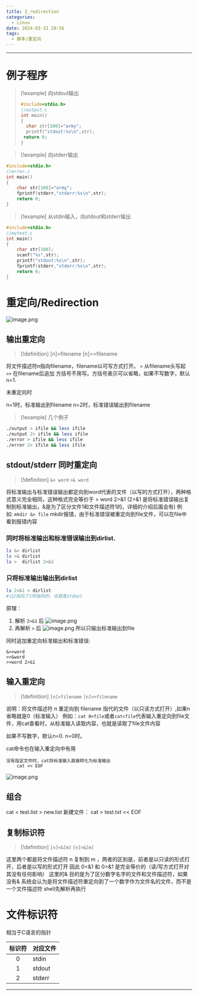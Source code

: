 ```yaml
---
title: 2_redirection
categories:
  - Linux
date: 2024-03-31 20:56
tags:
  - 脚本/重定向
---
```


---

# 例子程序
>[!example]
>向stdout输出
>```c
>#include<stdio.h>
>//output.c
>int main()
>{
 >   char str[100]="army";                      
 >   printf("stdout:%s\n",str);
  >  return 0;
>}
>```



>[!example]
>向stderr输出
```c
#include<stdio.h>
//error.c
int main()
{
    char str[100]="army";
    fprintf(stderr,"stderr:%s\n",str);                      
    return 0;
}
```

>[!example]
>从stdin输入，向stdout和stderr输出
```c
#include<stdio.h>
//mytext.c
int main()
{
    char str[100];                     
    scanf("%s",str);
    printf("stdout:%s\n",str);
    fprintf(stderr,"stderr:%s\n",str);
    return 0;
}
```


# 重定向/Redirection
![image.png](https://illyber-images.oss-cn-chengdu.aliyuncs.com/20240321013029.png)

## 输出重定向
>[!definition]
>[n]>filename
>[n]>>filename

将文件描述符n指向filename，filename以可写方式打开。
`>`	从filename头写起
`>>`	在filename后追加
方括号不用写。方括号表示可以省略，如果不写数字，默认n=1. 

未重定向时

n=1时，标准输出到filename
n=2时，标准错误输出到filename


>[!example]
>几个例子

```bash
./output > ifile && less ifile
./output 2> ifile && less ifile
./error > ifile && less ifile
./error 2> ifile && less ifile
```

## stdout/stderr 同时重定向
>[!definition]
>`&> word`
>`>& word`

将标准输出与标准错误输出都定向到word代表的文件（以写的方式打开），两种格式意义完全相同，这种格式完全等价于 > word 2>&1 (2>&1 是将标准错误输出复制到标准输出，&是为了区分文件1和文件描述符1的，详细的介绍后面会有)
例如: `mkdir &> file` mkdir报错，由于标准错误被重定向到file文件，可以在file中看到报错内容

### 同时将标准输出和标准错误输出到dirlist.
```bash
ls &> dirlist
ls >& dirlist
ls >  dirlist 2>&1
```

### 只将标准输出输出到dirlist
```bash
ls 2>&1 > dirlist
#让2指向了1所指向的，也就是stdout
```
原理：
1. 解析 `2>&1` 后
![image.png](https://illyber-images.oss-cn-chengdu.aliyuncs.com/20240321011242.png)
2. 再解析 `>` 后
![image.png](https://illyber-images.oss-cn-chengdu.aliyuncs.com/20240321011431.png)
所以只输出标准输出到file




同时追加重定向标准输出和标准错误:
```shell
&>>word
>>&word
>>word 2>&1
```


## 输入重定向
>[!definition]
>`[n]<filename`
>`[n]<<filename`

说明：将文件描述符 n 重定向到 filename 指代的文件（以只读方式打开）,如果n省略就是0（标准输入）
例如：`cat 0<file`或者`cat<file`代表输入重定向到file文件，用cat查看时，从标准输入读取内容，也就是读取了file文件内容

如果不写数字，默认n=0. n=0时。


cat命令也在输入重定向中有用
```
没有指定文件时，cat将标准输入直接转化为标准输出
    cat << EOF
```

![image.png](https://illyber-images.oss-cn-chengdu.aliyuncs.com/202311271814728.png)

## 组合

cat < test.list >  new.list
新建文件： cat > test.txt << EOF

## 复制标识符
>[!definition]
>`[n]<&[m]`
>`[n]>&[m]`

这里两个都是将文件描述符 n 复制到 m ，两者的区别是，前者是以只读的形式打开，后者是以写的形式打开 因此 0<&1 和 0>&1 是完全等价的（读/写方式打开对其没有任何影响） 这里的& 目的是为了区分数字名字的文件和文件描述符，如果没有& 系统会认为是将文件描述符重定向到了一个数字作为文件名的文件，而不是一个文件描述符
shell先解析再执行

# 文件标识符
相当于C语言的指针

| 标识符 | 对应文件   |
| :-: | ------ |
|  0  | stdin  |
|  1  | stdout |
|  2  | stderr |



---
